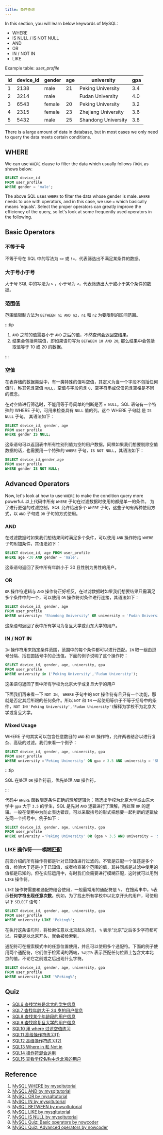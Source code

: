 ```yaml
---
title: 条件查询
---
```


In this section, you will learn below keywords of MySQL:

- WHERE
- IS NULL / IS NOT NULL
- AND
- OR
- IN / NOT IN
- LIKE

Example table: _user_profile_

| id  | device_id | gender | age | university          | gpa |
| --- | --------- | ------ | --- | ------------------- | --- |
| 1   | 2138      | male   | 21  | Peking University   | 3.4 |
| 2   | 3214      | male   |     | Fudan University    | 4.0 |
| 3   | 6543      | female | 20  | Peking University   | 3.2 |
| 4   | 2315      | female | 23  | Zhejiang University | 3.6 |
| 5   | 5432      | male   | 25  | Shandong University | 3.8 |

There is a large amount of data in database, but in most cases we only need to query the data meets certain conditions.

## WHERE

We can use `WHERE` clause to filter the data which usually follows `FROM`, as shows below:

```sql
SELECT device_id
FROM user_profile
WHERE gender = 'male';
```

The above SQL uses `WHERE` to filter the data whose gender is male. `WHERE` needs to use with operators, and in this case, we use `=` which basically means 'equals'. Select the proper operators can greatly improve the efficiency of the query, so let's look at some frequently used operators in the following.

## Basic Operators

### 不等于号

不等于号在 SQL 中的写法为 `<>` 或 `!=`，代表筛选出不满足某条件的数据。

### 大于号小于号

大于号 SQL 中的写法为 `>` ，小于号为 `<`，代表筛选出大于或小于某个条件的数据。

### 范围值

范围值限制方法为 `BETWEEN n1 AND n2`，`n1` 和 `n2` 为要限制的区间范围。

:::tip

1. `AND` 之前的值需要小于 `AND` 之后的值，不然查询会返回空结果。
2. 结果会包括两端值，即如果语句写为 `BETWEEN 10 AND 20`, 那么结果中会包括取值等于 10 或 20 的数据。

:::

### 空值

在表存储的数据类型中，有一类特殊的值叫空值，其定义为当一个字段不包括任何值时，称其包含空值 `NULL`，空值与字段包含 `0`、空字符串或仅仅包含空格是不同的概念。

在对空值进行筛选时，不能用等于号简单的判断是否 `= NULL`。SQL 语句有一个特殊的 WHERE 子句，可用来检查具有 `NULL` 值的列。这个 WHERE 子句就 是 `IS NULL` 子句。 其语法如下：

```sql
SELECT device_id, gender, age
FROM user_profile
WHERE gender IS NULL;
```

这条语句可以返回表中所有性别列值为空的用户数据，同样如果我们想要剔除空值数据的话，也需要用一个特殊的 `WHERE` 子句，`IS NOT NULL`，其语法如下：

```sql
SELECT device_id,gender,age
FROM user_profile
WHERE gender IS NOT NULL;
```

## Advanced Operators

Now, let's look at how to use `WHERE` to make the condition query more powerful. 以上代码中所有 `WHERE` 子句在过滤数据时使用的都是单一的条件。 为了进行更强的过滤控制，SQL 允许给出多个 `WHERE` 子句，这些子句有两种使用方式，以 `AND` 子句或 `OR` 子句的方式使用。

### AND

在过滤数据时如果我们想结果同时满足多个条件，可以使用 `AND` 操作符给 `WHERE` 子句附加条件，其语法如下：

```sql
SELECT device_id, age FROM user_profile
WHERE age <30 AND gender = 'male';
```

这条语句返回了表中所有年龄小于 30 且性别为男性的用户。

### OR

`OR` 操作符逻辑与 `AND` 操作符正好相反，在过滤数据时如果我们想要结果只需满足多个条件中的一个，可以使用 `OR` 操作符对条件进行连接，其语法如下：

```sql
SELECT device_id, gender, age
FROM user_profile
WHERE university= 'Shandong University' OR university = 'Fudan University';
```

这条语句返回了表中所有学习为复旦大学或山东大学的用户。

### IN / NOT IN

`IN` 操作符用来指定条件范围，范围中的每个条件都可以进行匹配。`IN` 取一组由逗号分隔、括在圆括号中的合法值。下面的例子说明了这个操作符：

```sql
SELECT device_id, gender, age, university, gpa
FROM user_profile
WHERE university in ('Peking University','Fudan University');
```

这条语句返回了表中所有学校为北京大学或复旦大学的用户

下面我们再来看一下 `NOT IN`。 `WHERE` 子句中的 `NOT` 操作符有且只有一个功能，那就是否定其后所跟的任何条件。所以 `NOT` 和 `IN` 一起使用等价于不等于括号中的条件，`NOT IN('Peking University','Fudan University')`解释为学校不为北京大学或复旦大学。

### Mixed Usage

WHERE 子句其实可以包含任意数目的 `AND` 和 `OR` 操作符，允许两者结合以进行复杂、高级的过滤。我们来看一个例子：

```sql
SELECT device_id, gender, age, university, gpa
FROM user_profile
WHERE university ='Peking University' OR gpa > 3.5 AND university = 'Shandong University';
```

:::tip

SQL 在处理 `OR` 操作符前，优先处理 `AND` 操作符。

:::

代码中 `WHERE` 函数限定条件正确的理解逻辑为：筛选出学校为北京大学或山东大学中 `gpa` 大于 `3.5` 的学生，SQL 是先对 `AND` 逻辑进行了理解，再处理 `OR` 的逻辑。一般在使用中为防止表达错误，可以采取括号的形式把想要一起判断的逻辑放在同一个括号中，例子如下：

```sql
SELECT device_id, gender, age, university, gpa
FROM user_profile
WHERE university ='Peking University' OR (gpa > 3.5 AND university = 'Shandong University');
```

### LIKE 操作符——模糊匹配

前面介绍的所有操作符都是针对已知值进行过滤的。不管是匹配一个值还是多个值，检验大于还是小于已知值，或者检查某个范围的值，其共同点是过滤中使用的值都是已知的。但在实际运用中，有时我们会需要进行模糊匹配，这时就可以用到 `LIKE` 操作符。

`LIKE` 操作符需要和通配符结合使用，一般最常用的通配符是 `%`， 在搜索串中，`%`表示**任何字符出现任意次数**。例如，为了找出所有学校中以北京开头的用户，可使用以下 `SELECT` 语句：

```sql
SELECT device_id, gender, age, university, gpa
FROM user_profile
WHERE university LIKE 'Peking%';
```

在执行这条语句时，将检索任意以北京起头的词， `%` 表示“北京”之后多少字符都可以。只要是以北京开头，就会被检索到。

通配符可在搜索模式中的任意位置使用，并且可以使用多个通配符。下面的例子使用两个通配符，它们位于检索词的两端，`%北京%` 表示匹配任何位置上包含文本北京的值，不论它之前或之后出现什么字符。

```sql
SELECT device_id, gender, age, university, gpa
FROM user_profile
WHERE university LIKE '%Peking%';
```

## Quiz

- [SQL6 查找学校是北大的学生信息](https://www.nowcoder.com/practice/7858f3e234bc4d85b81b9a6c3926f49f)
- [SQL7 查找年龄大于 24 岁的用户信息](https://www.nowcoder.com/practice/2ae16bf2fd54415f99344e6024470d57)
- [SQL8 查找某个年龄段的用户信息](https://www.nowcoder.com/practice/be54223075cc43ceb20e4ce8a8e3e340)
- [SQL9 查找除复旦大学的用户信息](https://www.nowcoder.com/practice/c12a056497404d1ea782308a7b821f9c)
- [SQL10 用 where 过滤空值练习](https://www.nowcoder.com/practice/08c9846a423540319eea4be44e339e35)
- [SQL11 高级操作符练习(1)](https://www.nowcoder.com/practice/2d2e37474197488fbdf8f9206f66651c)
- [SQL12 高级操作符练习(2)](https://www.nowcoder.com/practice/25bcf6924eff417d90c8988f55675122)
- [SQL13 Where in 和 Not in](https://www.nowcoder.com/practice/0355033fc2244cdaa09b2bd6e794c762)
- [SQL14 操作符混合运用](https://www.nowcoder.com/practice/d5ac4c878b63477fa5e5dfcb427d9102)
- [SQL15 查看学校名称中含北京的用户](https://www.nowcoder.com/practice/95d9922b1e2a49de80daa491889969ee)

## Reference

1. [MySQL WHERE by mysqltutorial](https://www.mysqltutorial.org/mysql-where/)
2. [MySQL AND by mysqltutorial](https://www.mysqltutorial.org/mysql-and/)
3. [MySQL OR by mysqltutorial](https://www.mysqltutorial.org/mysql-or/)
4. [MySQL IN by mysqltutorial](https://www.mysqltutorial.org/mysql-basics/mysql-in/)
5. [MySQL BETWEEN by mysqltutorial](https://www.mysqltutorial.org/mysql-between)
6. [MySQL LIKE by mysqltutorial](https://www.mysqltutorial.org/mysql-like/)
7. [MySQL IS NULL by mysqltutorial](https://www.mysqltutorial.org/mysql-is-null/)
8. [MySQL Quiz: Basic operators by nowcoder](https://www.nowcoder.com/knowledge/intro-index?kcid=12)
9. [MySQL Quiz: Advanced operators by nowcoder](https://www.nowcoder.com/knowledge/intro-index?kcid=13)
